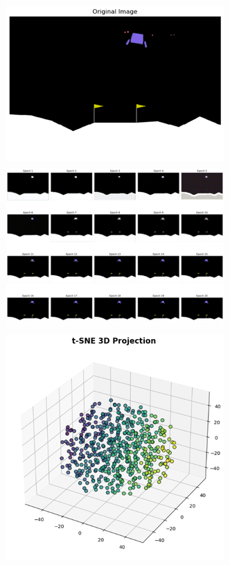 ![image](Figures/Original.png)

![image](Figures/Epochs_Examples.png)

![image](Figures/Projection.png)


